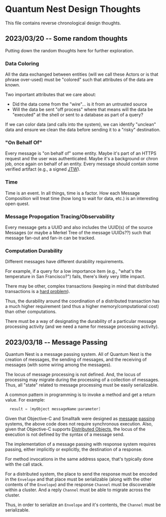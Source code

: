 # Quantum Nest Design Thoughts

This file contains reverse chronological design thoughts.

## 2023/03/20 -- Some random thoughts

Putting down the random thoughts here for further exploration.

### Data Coloring

All the data exchanged between entities (will we call these Actors or is that phrase over-used)
must be "colored" such that attributes of the data are known.

Two important attributes that we care about:

* Did the data come from the "wire"... is it from an untrusted source
* Will the data be sent "off process" where that means will the data be "executed" at the shell or sent to a database as part of a query?

If we can color data (and calls into the system), we can identify "unclean" data and ensure we clean the data
before sending it to a "risky" destination.

### "On Behalf Of"

Every message is "on behalf of" some entity. Maybe it's part of an HTTPS request
and the user was authenticated. Maybe it's a background or chron job, once again
on behalf of an entity. Every message should contain some verified artifact (e.g.,
a signed [JTW](https://jwt.io/)).

### Time

Time is an event. In all things, time is a factor. How each Message Composition will
treat time (how long to wait for data, etc.) is an interesting open quest.

### Message Propogation Tracing/Observability

Every message gets a UUID and also includes the UUID(s) of the source Messages
(or maybe a Merkel Tree of the message UUIDs??) such that message fan-out
and fan-in can be tracked.

### Computation Durability

Different messages have different durability requirements.

For example,
if a query for a low importance item (e.g., "what's the temperature in
San Francisco?") fails, there's likely very little impact.

There may be other, complex transactions (keeping in mind that distributed
transactions is a [hard problem](https://developer.ibm.com/articles/use-saga-to-solve-distributed-transaction-management-problems-in-a-microservices-architecture/)).

Thus, the durability around the coordination of a distributed transaction has a much
higher requirement (and thus a higher memory/computational cost) than other computations.

There must be a way of designating the durability of a particular message processing
activity (and we need a name for message processing activity).

## 2023/03/18 -- Message Passing

Quantum Nest is a message passing system. All of Quantum Nest
is the creation of messages, the sending of messages, and the
receiving of messages (with some wiring among the messages).

The locus of message processing is not defined. And, the locus
of processing may migrate during the processing of a collection
of messages. Thus, all "state" related to message processing
must be easily serializable.

A common pattern in programming is to invoke a method and get
a return value. For example:

```objective-c
  result = [myObject messageName:parameter] 
```

Given that Objective-C and Smalltalk were designed
as [message](https://medium.com/javascript-scene/the-forgotten-history-of-oop-88d71b9b2d9f)
[passing](https://arxiv.org/pdf/1008.1459.pdf) systems, the above code
does not require synchronous execution. Also, given that Objective-C supports [Distributed Objects](https://www.blackholeinc.com/catalog/software/Software/NeXT/PortableDistributedObjects.shtml), the locus of the execution is not defined by
the syntax of a message send.

The implementation of a message passing with response system
requires passing, either implicitly or explicitly, the destination of
a response.

For method invocations in the same address space, that's typically done with the call stack.

For a distributed system, the place to send the response must be encoded in the `Envelope`
and that place must be serializable (along with the other contents of the `Envelope`)
and the response `Channel` must be discoverable within a cluster. And a reply `Channel`
must be able to migrate across the cluster.

Thus, in order to serialize an `Envelope` and it's contents, the `Channel` must be serializable.

